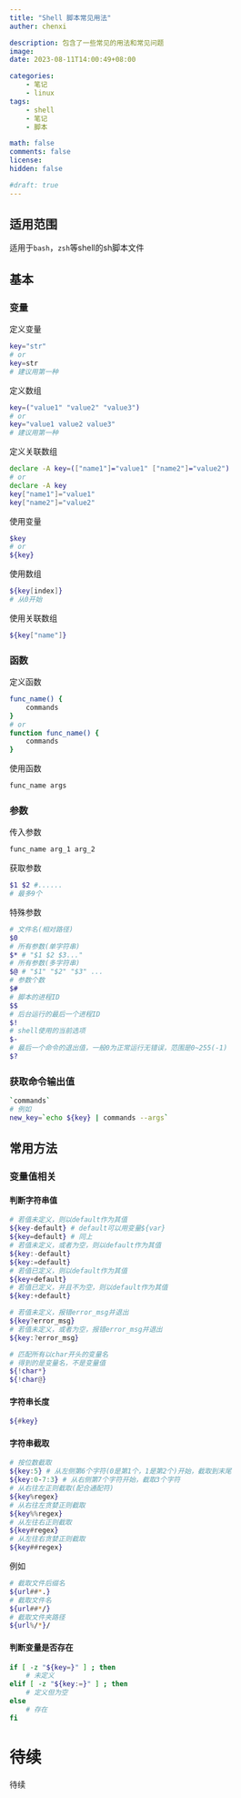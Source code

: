 ```yaml
---
title: "Shell 脚本常见用法"
auther: chenxi

description: 包含了一些常见的用法和常见问题
image: 
date: 2023-08-11T14:00:49+08:00

categories:
    - 笔记
    - linux
tags:
    - shell
    - 笔记
    - 脚本

math: false
comments: false
license: 
hidden: false

#draft: true
---
```


## 适用范围

适用于`bash`，`zsh`等shell的sh脚本文件

## 基本

### 变量

定义变量
```bash
key="str"
# or
key=str
# 建议用第一种
```

定义数组
```bash
key=("value1" "value2" "value3")
# or
key="value1 value2 value3"
# 建议用第一种
```

定义关联数组
```bash
declare -A key=(["name1"]="value1" ["name2"]="value2")
# or
declare -A key
key["name1"]="value1"
key["name2"]="value2"
```

使用变量
```bash
$key
# or
${key}
```

使用数组
```bash
${key[index]}
# 从0开始
```

使用关联数组
```bash
${key["name"]}
```

### 函数

定义函数
```bash
func_name() {
    commands
}
# or
function func_name() {
    commands
}
```

使用函数
```bash
func_name args
```

### 参数

传入参数
```bash
func_name arg_1 arg_2
```

获取参数
```bash
$1 $2 #......
# 最多9个
```

特殊参数
```bash
# 文件名(相对路径)
$0
# 所有参数(单字符串)
$* # "$1 $2 $3..."
# 所有参数(多字符串)
$@ # "$1" "$2" "$3" ...
# 参数个数
$#
# 脚本的进程ID
$$
# 后台运行的最后一个进程ID
$!
# shell使用的当前选项
$-
# 最后一个命令的退出值，一般0为正常运行无错误，范围是0~255(-1)
$?
```

### 获取命令输出值

```bash
`commands`
# 例如
new_key=`echo ${key} | commands --args`
```

## 常用方法

### 变量值相关

#### 判断字符串值

```bash
# 若值未定义，则以default作为其值
${key-default} # default可以用变量${var}
${key=default} # 同上
# 若值未定义，或者为空，则以default作为其值
${key:-default}
${key:=default}
# 若值已定义，则以default作为其值
${key+default}
# 若值已定义，并且不为空，则以default作为其值
${key:+default}

# 若值未定义，报错error_msg并退出
${key?error_msg}
# 若值未定义，或者为空，报错error_msg并退出
${key:?error_msg}

# 匹配所有以char开头的变量名
# 得到的是变量名，不是变量值
${!char*}
${!char@}
```

#### 字符串长度

```bash
${#key}
```
#### 字符串截取

```bash
# 按位数截取
${key:5} # 从左侧第6个字符(0是第1个，1是第2个)开始，截取到末尾
${key:0-7:3} # 从右侧第7个字符开始，截取3个字符
# 从右往左正则截取(配合通配符)
${key%regex}
# 从右往左贪婪正则截取
${key%%regex}
# 从左往右正则截取
${key#regex}
# 从左往右贪婪正则截取
${key##regex}
```

例如
```bash
# 截取文件后缀名
${url##*.}
# 截取文件名
${url##*/}
# 截取文件夹路径
${url%/*}/
```

#### 判断变量是否存在

```bash
if [ -z "${key=}" ] ; then
    # 未定义
elif [ -z "${key:=}" ] ; then
    # 定义但为空
else
    # 存在
fi
```

# 待续

待续



